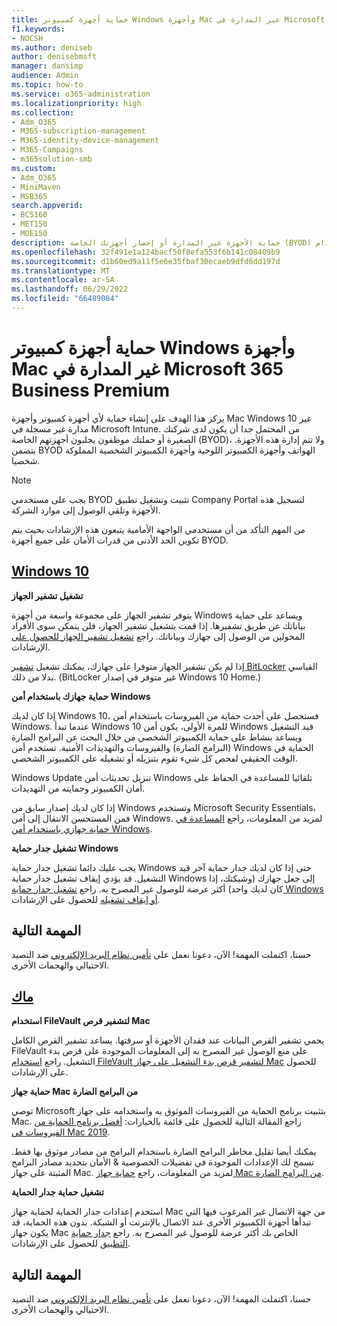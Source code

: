 ```yaml
---
title: حماية أجهزة كمبيوتر Windows وأجهزة Mac غير المدارة في Microsoft 365 Business Premium
f1.keywords:
- NOCSH
ms.author: deniseb
author: denisebmsft
manager: dansimp
audience: Admin
ms.topic: how-to
ms.service: o365-administration
ms.localizationpriority: high
ms.collection:
- Adm_O365
- M365-subscription-management
- M365-identity-device-management
- M365-Campaigns
- m365solution-smb
ms.custom:
- Adm_O365
- MiniMaven
- MSB365
search.appverid:
- BCS160
- MET150
- MOE150
description: حماية الأجهزة غير المدارة أو إحضار أجهزتك الخاصة (BYOD) من الهجمات الإلكترونية باستخدام Microsoft 365 Business Premium. كيفية إعداد الأمان عبر الإنترنت لأجهزة الكمبيوتر الشخصية وأجهزة Mac التي تعمل بنظام التشغيل Windows.
ms.openlocfilehash: 32f491e1a124bacf50f0efa553f6b141c08409b9
ms.sourcegitcommit: d1b60ed9a11f5e6e35fbaf30ecaeb9dfd6dd197d
ms.translationtype: MT
ms.contentlocale: ar-SA
ms.lasthandoff: 06/29/2022
ms.locfileid: "66489084"
---
```

# <a name="protect-unmanaged-windows-pcs-and-macs-in-microsoft-365-business-premium"></a>حماية أجهزة كمبيوتر Windows وأجهزة Mac غير المدارة في Microsoft 365 Business Premium

يركز هذا الهدف على إنشاء حماية لأي أجهزة كمبيوتر وأجهزة Mac Windows 10 غير مدارة غير مسجلة في Microsoft Intune. من المحتمل جدا أن يكون لدى شركتك الصغيرة أو حملتك موظفون يجلبون أجهزتهم الخاصة (BYOD)، ولا تتم إدارة هذه الأجهزة. يتضمن BYOD الهواتف وأجهزة الكمبيوتر اللوحية وأجهزة الكمبيوتر الشخصية المملوكة شخصيا.

>[!NOTE]
>يجب على مستخدمي BYOD تثبيت وتشغيل تطبيق Company Portal لتسجيل هذه الأجهزة وتلقي الوصول إلى موارد الشركة.

من المهم التأكد من أن مستخدمي الواجهة الأمامية يتبعون هذه الإرشادات بحيث يتم تكوين الحد الأدنى من قدرات الأمان على جميع أجهزة BYOD.

## <a name="windows-10"></a>[Windows 10](#tab/Windows10)

**تشغيل تشفير الجهاز**<p>
يتوفر تشفير الجهاز على مجموعة واسعة من أجهزة Windows ويساعد على حماية بياناتك عن طريق تشفيرها. إذا قمت بتشغيل تشفير الجهاز، فلن يتمكن سوى الأفراد المخولين من الوصول إلى جهازك وبياناتك. راجع [تشغيل تشفير الجهاز للحصول على](https://support.microsoft.com/help/4028713/windows-10-turn-on-device-encryption) الإرشادات.

 إذا لم يكن تشفير الجهاز متوفرا على جهازك، يمكنك تشغيل [تشفير BitLocker](https://support.microsoft.com/help/4028713/windows-10-turn-on-device-encryption) القياسي بدلا من ذلك. (BitLocker غير متوفر في إصدار Windows 10 Home.) 

**حماية جهازك باستخدام أمن Windows**<p>
إذا كان لديك Windows 10، فستحصل على أحدث حماية من الفيروسات باستخدام أمن Windows. عندما تبدأ Windows 10 للمرة الأولى، يكون أمن Windows قيد التشغيل ويساعد بنشاط على حماية الكمبيوتر الشخصي من خلال البحث عن البرامج الضارة (البرامج الضارة) والفيروسات والتهديدات الأمنية. تستخدم أمن Windows الحماية في الوقت الحقيقي لفحص كل شيء تقوم بتنزيله أو تشغيله على الكمبيوتر الشخصي.

Windows Update تنزيل تحديثات أمن Windows تلقائيا للمساعدة في الحفاظ على أمان الكمبيوتر وحمايته من التهديدات.

إذا كان لديك إصدار سابق من Windows وتستخدم Microsoft Security Essentials، فمن المستحسن الانتقال إلى أمن Windows. لمزيد من المعلومات، راجع [المساعدة في حماية جهازي باستخدام أمن Windows](https://support.microsoft.com/help/17464/windows-10-help-protect-my-device-with-windows-security).

**تشغيل جدار حماية Windows**<p>
يجب عليك دائما تشغيل جدار حماية Windows حتى إذا كان لديك جدار حماية آخر قيد التشغيل. قد يؤدي إيقاف تشغيل جدار حماية Windows إلى جعل جهازك (وشبكتك، إذا كان لديك واحد) أكثر عرضة للوصول غير المصرح به. راجع [تشغيل جدار حماية Windows أو إيقاف تشغيله](https://support.microsoft.com/help/4028544/windows-10-turn-windows-defender-firewall-on-or-off) للحصول على الإرشادات.

## <a name="next-mission"></a>المهمة التالية

حسنا، اكتملت المهمة! الآن، دعونا نعمل على [تأمين نظام البريد الإلكتروني](m365bp-protect-email-overview.md) ضد التصيد الاحتيالي والهجمات الأخرى.

## <a name="mac"></a>[ماك](#tab/Mac)

**استخدام FileVault لتشفير قرص Mac**<p>
يحمي تشفير القرص البيانات عند فقدان الأجهزة أو سرقتها. يساعد تشفير القرص الكامل FileVault على منع الوصول غير المصرح به إلى المعلومات الموجودة على قرص بدء التشغيل. راجع [استخدام FileVault لتشفير قرص بدء التشغيل على جهاز Mac](https://support.apple.com/HT204837) للحصول على الإرشادات.

**حماية جهاز Mac من البرامج الضارة**<p>
توصي Microsoft بتثبيت برنامج الحماية من الفيروسات الموثوق به واستخدامه على جهاز Mac. راجع المقالة التالية للحصول على قائمة بالخيارات: [أفضل برنامج الحماية من الفيروسات في Mac 2019](https://www.macworld.co.uk/feature/mac-software/mac-antivirus-3672182/).

يمكنك أيضا تقليل مخاطر البرامج الضارة باستخدام البرامج من مصادر موثوق بها فقط. تسمح لك الإعدادات الموجودة في تفضيلات الخصوصية & الأمان بتحديد مصادر البرامج المثبتة على جهاز Mac. لمزيد من المعلومات، راجع [حماية جهاز Mac من البرامج الضارة](https://support.apple.com/kb/PH25087).

**تشغيل حماية جدار الحماية**<p>
استخدم إعدادات جدار الحماية لحماية جهاز Mac من جهة الاتصال غير المرغوب فيها التي تبدأها أجهزة الكمبيوتر الأخرى عند الاتصال بالإنترنت أو الشبكة. بدون هذه الحماية، قد يكون جهاز Mac الخاص بك أكثر عرضة للوصول غير المصرح به. راجع [جدار حماية التطبيق](https://support.apple.com/HT201642) للحصول على الإرشادات.

## <a name="next-mission"></a>المهمة التالية

حسنا، اكتملت المهمة! الآن، دعونا نعمل على [تأمين نظام البريد الإلكتروني](m365bp-protect-email-overview.md) ضد التصيد الاحتيالي والهجمات الأخرى.